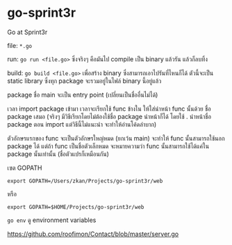 # go-sprint3r
Go at Sprint3r

file: `*.go`

run: `go run <file.go>` ซึ่งจริงๆ คือมันไป compile เป็น binary แล้วรัน แล้วก็ลบทิ้ง

build: `go build <file.go>` เพื่อสร้าง binary ซึ่งสามารถเอาไปรันที่ไหนก็ได้ ตัวนี้จะเป็น static library ซึ่งทุก package จะรวมอยู่ในไฟล์ binary นี้อยู่แล้ว

package ชื่อ main จะเป็น entry point (เปลี่ยนเป็นชื่ออื่นไม่ได้)

เวลา import package เข้ามา เวลาจะเรียกใช้ func ข้างใน ให้ใส่นำหน้า func นั้นด้วย ชื่อ package เสมอ (จริงๆ มีวิธีเรียกโดยไม่ต้องใช้ชื่อ package นำหน้าก็ได้ โดยใช้ . นำหน้าชื่อ package ตอน import แต่วิธีนี้ไม่แนะนำ จะทำให้อ่านโค้ดลำบาก)

ตัวอักษรแรกของ func จะเป็นตัวอักษรใหญ่หมด (ยกเว้น main) จะทำให้ func นั้นสามารถใช้นอก package ได้ แต่ถ้า func เป็นชื่อตัวเล็กหมด จะหมายความว่า func นั้นสามารถใช้ได้แค่ใน package นั้นเท่านั้น (ชื่อตัวแปรก็เหมือนกัน)

เซต GOPATH

`export GOPATH=/Users/zkan/Projects/go-sprint3r/web`

หรือ

`export GOPATH=$HOME/Projects/go-sprint3r/web`

`go env` ดู environment variables

https://github.com/roofimon/Contact/blob/master/server.go
